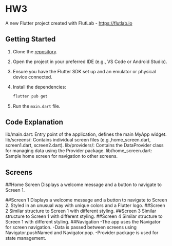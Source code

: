 # HW3

A new Flutter project created with FlutLab - <https://flutlab.io>

## Getting Started

1. Clone the [repository](https://github.com/Farangiz01/hw3.git).
2. Open the project in your preferred IDE (e.g., VS Code or Android Studio).
3. Ensure you have the Flutter SDK set up and an emulator or physical device connected.
4. Install the dependencies:

    ```bash
    flutter pub get
    ```

5. Run the `main.dart` file.

## Code Explanation
lib/main.dart: Entry point of the application, defines the main MyApp widget.
lib/screens/: Contains individual screen files (e.g.,home_screen.dart, screen1.dart, screen2.dart).
lib/providers/: Contains the DataProvider class for managing data using the Provider package.
lib/home_screen.dart: Sample home screen for navigation to other screens.

## Screens
##Home Screen
Displays a welcome message and a button to navigate to Screen 1.

##Screen 1
Displays a welcome message and a button to navigate to Screen 2.
Styled in an unusual way with unique colors and a Flutter logo.
##Screen 2
Similar structure to Screen 1 with different styling.
##Screen 3
Similar structure to Screen 1 with different styling.
##Screen 4
Similar structure to Screen 1 with different styling.
##Navigation
-The app uses the Navigator for screen navigation.
-Data is passed between screens using Navigator.pushNamed and Navigator.pop.
-Provider package is used for state management.